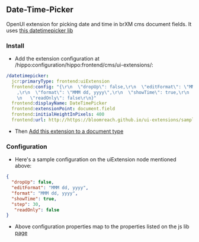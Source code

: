 ## Date-Time-Picker
OpenUI extension for picking date and time in brXM cms document fields. It uses [this datetimepicker lib](http://jquense.github.io/react-widgets/api/DateTimePicker/)


### Install

*  Add the extension configuration at /hippo:configuration/hippo:frontend/cms/ui-extensions/:

```yaml
/datetimepicker:
  jcr:primaryType: frontend:uiExtension
  frontend:config: "{\r\n  \"dropUp\": false,\r\n  \"editFormat\": \"MMM dd, yyyy\"\
    ,\r\n  \"format\": \"MMM dd, yyyy\",\r\n  \"showTime\": true,\r\n  \"step\": 30,\r\
    \n   \"readOnly\": false\r\n}"
  frontend:displayName: DateTimePicker
  frontend:extensionPoint: document.field
  frontend:initialHeightInPixels: 400
  frontend:url: http://https://bloomreach.github.io/ui-extensions/samples/date-time-picker/build/
```

* Then [Add this extension to a document type](https://documentation.bloomreach.com/library/concepts/open-ui/configure-a-document-field-extension.html)

### Configuration

* Here's a sample configuration on the uiExtension node mentioned above:

```json
{
  "dropUp": false,
  "editFormat": "MMM dd, yyyy",
  "format": "MMM dd, yyyy",
  "showTime": true,
  "step": 30,
   "readOnly": false
}
```

* Above configuration properties map to the properties listed on the js lib [page](http://jquense.github.io/react-widgets/api/DateTimePicker/) 
